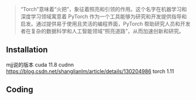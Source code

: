 > “Torch”意味着“火把”，象征着照亮和引领的作用。这个名字在机器学习和深度学习领域寓意着 PyTorch 作为一个工具能够为研究和开发提供指导和启发。通过提供易于使用且灵活的编程界面，PyTorch 帮助研究人员和开发者在复杂的数据科学和人工智能领域“照亮道路”，从而加速创新和研究。

## Installation
mjj说的版本
cuda 11.8
cudnn
https://blog.csdn.net/shanglianlm/article/details/130204986
torch 1.11


## Coding

